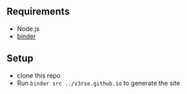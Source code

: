 ## Requirements
- Node.js
- [binder](https://github.com/v3rse/binder)

## Setup
- clone this repo
- Run `binder src ../v3rse.github.io` to generate the site
